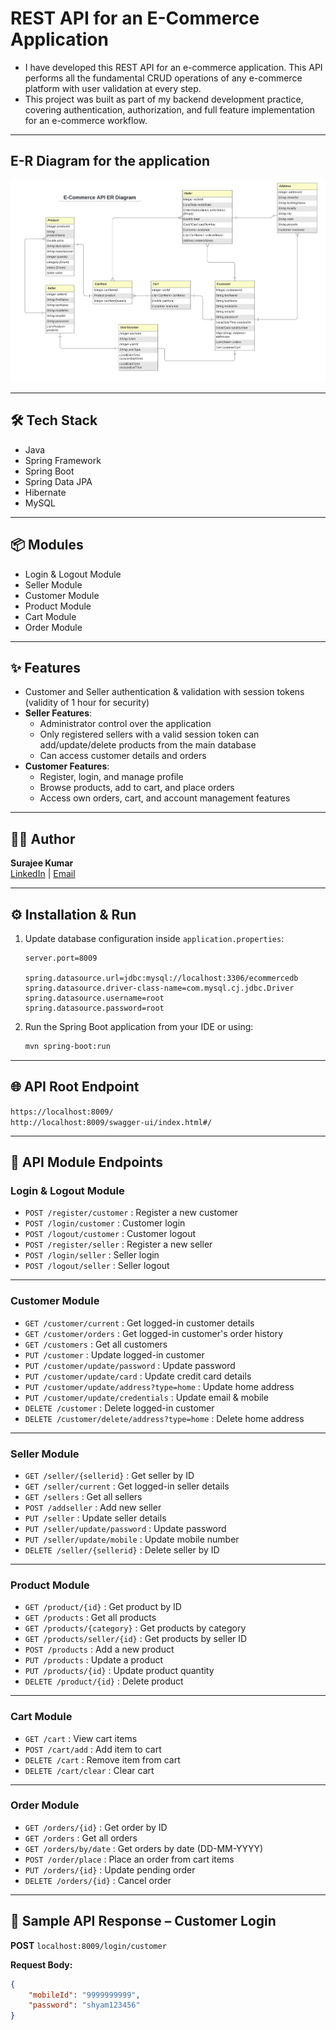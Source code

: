 # REST API for an E-Commerce Application

* I have developed this REST API for an e-commerce application. This API performs all the fundamental CRUD operations of any e-commerce platform with user validation at every step.
* This project was built as part of my backend development practice, covering authentication, authorization, and full feature implementation for an e-commerce workflow.

---

## E-R Diagram for the application

![E-R Diagram](./ER%20Diagram/E-Commerce%20API%20ER%20Diagram.jpeg?raw=true)

---

## 🛠 Tech Stack

* Java
* Spring Framework
* Spring Boot
* Spring Data JPA
* Hibernate
* MySQL

---

## 📦 Modules

* Login & Logout Module
* Seller Module
* Customer Module
* Product Module
* Cart Module
* Order Module

---

## ✨ Features

* Customer and Seller authentication & validation with session tokens (validity of 1 hour for security)
* **Seller Features**:
  * Administrator control over the application
  * Only registered sellers with a valid session token can add/update/delete products from the main database
  * Can access customer details and orders
* **Customer Features**:
  * Register, login, and manage profile
  * Browse products, add to cart, and place orders
  * Access own orders, cart, and account management features

---

## 👨‍💻 Author

**Surajee Kumar**  
[LinkedIn](https://www.linkedin.com/in/surajee-kumar-853909256) | [Email](mailto:interflow.ai@gmail.com)

---

## ⚙ Installation & Run

1. Update database configuration inside `application.properties`:
    ```properties
    server.port=8009

    spring.datasource.url=jdbc:mysql://localhost:3306/ecommercedb
    spring.datasource.driver-class-name=com.mysql.cj.jdbc.Driver
    spring.datasource.username=root
    spring.datasource.password=root
    ```

2. Run the Spring Boot application from your IDE or using:
    ```bash
    mvn spring-boot:run
    ```

---

## 🌐 API Root Endpoint

`https://localhost:8009/`  
`http://localhost:8009/swagger-ui/index.html#/`

---

## 📌 API Module Endpoints

### Login & Logout Module
* `POST /register/customer` : Register a new customer  
* `POST /login/customer` : Customer login  
* `POST /logout/customer` : Customer logout  
* `POST /register/seller` : Register a new seller  
* `POST /login/seller` : Seller login  
* `POST /logout/seller` : Seller logout  

---

### Customer Module
* `GET /customer/current` : Get logged-in customer details  
* `GET /customer/orders` : Get logged-in customer's order history  
* `GET /customers` : Get all customers  
* `PUT /customer` : Update logged-in customer  
* `PUT /customer/update/password` : Update password  
* `PUT /customer/update/card` : Update credit card details  
* `PUT /customer/update/address?type=home` : Update home address  
* `PUT /customer/update/credentials` : Update email & mobile  
* `DELETE /customer` : Delete logged-in customer  
* `DELETE /customer/delete/address?type=home` : Delete home address  

---

### Seller Module
* `GET /seller/{sellerid}` : Get seller by ID  
* `GET /seller/current` : Get logged-in seller details  
* `GET /sellers` : Get all sellers  
* `POST /addseller` : Add new seller  
* `PUT /seller` : Update seller details  
* `PUT /seller/update/password` : Update password  
* `PUT /seller/update/mobile` : Update mobile number  
* `DELETE /seller/{sellerid}` : Delete seller by ID  

---

### Product Module
* `GET /product/{id}` : Get product by ID  
* `GET /products` : Get all products  
* `GET /products/{category}` : Get products by category  
* `GET /products/seller/{id}` : Get products by seller ID  
* `POST /products` : Add a new product  
* `PUT /products` : Update a product  
* `PUT /products/{id}` : Update product quantity  
* `DELETE /product/{id}` : Delete product  

---

### Cart Module
* `GET /cart` : View cart items  
* `POST /cart/add` : Add item to cart  
* `DELETE /cart` : Remove item from cart  
* `DELETE /cart/clear` : Clear cart  

---

### Order Module
* `GET /orders/{id}` : Get order by ID  
* `GET /orders` : Get all orders  
* `GET /orders/by/date` : Get orders by date (DD-MM-YYYY)  
* `POST /order/place` : Place an order from cart items  
* `PUT /orders/{id}` : Update pending order  
* `DELETE /orders/{id}` : Cancel order  

---

## 📄 Sample API Response – Customer Login

**POST** `localhost:8009/login/customer`  

**Request Body:**
```json
{
    "mobileId": "9999999999",
    "password": "shyam123456"
}
